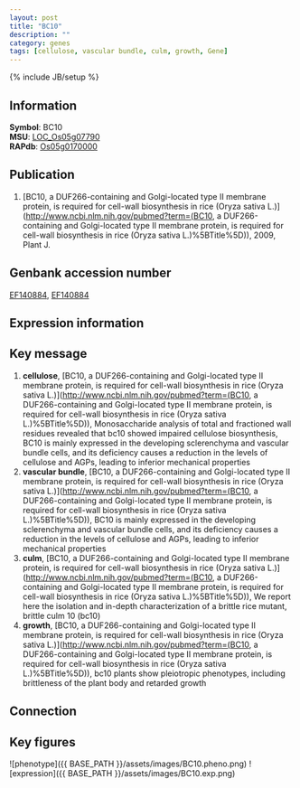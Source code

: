 ```yaml
---
layout: post
title: "BC10"
description: ""
category: genes
tags: [cellulose, vascular bundle, culm, growth, Gene]
---
```

{% include JB/setup %}

## Information
__Symbol__: BC10  
__MSU__: [LOC_Os05g07790](http://rice.plantbiology.msu.edu/cgi-bin/ORF_infopage.cgi?orf=LOC_Os05g07790)  
__RAPdb__: [Os05g0170000](http://rapdb.dna.affrc.go.jp/viewer/gbrowse_details/irgsp1?name=Os05g0170000)  

## Publication
1. [BC10, a DUF266-containing and Golgi-located type II membrane protein, is required for cell-wall biosynthesis in rice (Oryza sativa L.)](http://www.ncbi.nlm.nih.gov/pubmed?term=(BC10, a DUF266-containing and Golgi-located type II membrane protein, is required for cell-wall biosynthesis in rice (Oryza sativa L.)%5BTitle%5D)), 2009, Plant J.

## Genbank accession number
[EF140884](http://www.ncbi.nlm.nih.gov/nuccore/EF140884), [EF140884](http://www.ncbi.nlm.nih.gov/nuccore/EF140884)

## Expression information

## Key message
1. __cellulose__, [BC10, a DUF266-containing and Golgi-located type II membrane protein, is required for cell-wall biosynthesis in rice (Oryza sativa L.)](http://www.ncbi.nlm.nih.gov/pubmed?term=(BC10, a DUF266-containing and Golgi-located type II membrane protein, is required for cell-wall biosynthesis in rice (Oryza sativa L.)%5BTitle%5D)),  Monosaccharide analysis of total and fractioned wall residues revealed that bc10 showed impaired cellulose biosynthesis, BC10 is mainly expressed in the developing sclerenchyma and vascular bundle cells, and its deficiency causes a reduction in the levels of cellulose and AGPs, leading to inferior mechanical properties
2. __vascular bundle__, [BC10, a DUF266-containing and Golgi-located type II membrane protein, is required for cell-wall biosynthesis in rice (Oryza sativa L.)](http://www.ncbi.nlm.nih.gov/pubmed?term=(BC10, a DUF266-containing and Golgi-located type II membrane protein, is required for cell-wall biosynthesis in rice (Oryza sativa L.)%5BTitle%5D)),  BC10 is mainly expressed in the developing sclerenchyma and vascular bundle cells, and its deficiency causes a reduction in the levels of cellulose and AGPs, leading to inferior mechanical properties
3. __culm__, [BC10, a DUF266-containing and Golgi-located type II membrane protein, is required for cell-wall biosynthesis in rice (Oryza sativa L.)](http://www.ncbi.nlm.nih.gov/pubmed?term=(BC10, a DUF266-containing and Golgi-located type II membrane protein, is required for cell-wall biosynthesis in rice (Oryza sativa L.)%5BTitle%5D)),  We report here the isolation and in-depth characterization of a brittle rice mutant, brittle culm 10 (bc10)
4. __growth__, [BC10, a DUF266-containing and Golgi-located type II membrane protein, is required for cell-wall biosynthesis in rice (Oryza sativa L.)](http://www.ncbi.nlm.nih.gov/pubmed?term=(BC10, a DUF266-containing and Golgi-located type II membrane protein, is required for cell-wall biosynthesis in rice (Oryza sativa L.)%5BTitle%5D)),  bc10 plants show pleiotropic phenotypes, including brittleness of the plant body and retarded growth

## Connection

## Key figures
![phenotype]({{ BASE_PATH }}/assets/images/BC10.pheno.png)
![expression]({{ BASE_PATH }}/assets/images/BC10.exp.png)


